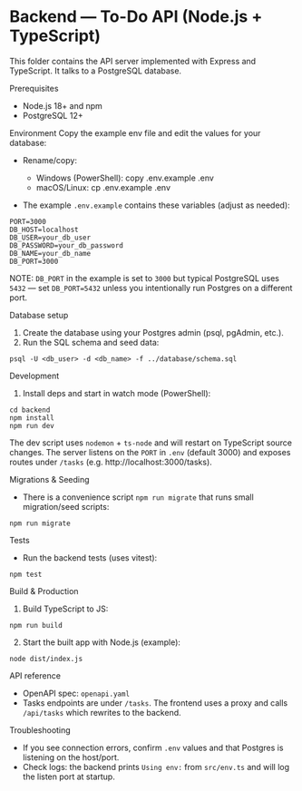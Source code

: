 # Backend — To-Do API (Node.js + TypeScript)

This folder contains the API server implemented with Express and TypeScript. It talks to a PostgreSQL database.

Prerequisites
- Node.js 18+ and npm
- PostgreSQL 12+

Environment
Copy the example env file and edit the values for your database:

- Rename/copy:
  - Windows (PowerShell): copy .env.example .env
  - macOS/Linux: cp .env.example .env

- The example `.env.example` contains these variables (adjust as needed):

```
PORT=3000
DB_HOST=localhost
DB_USER=your_db_user
DB_PASSWORD=your_db_password
DB_NAME=your_db_name
DB_PORT=3000
```

NOTE: `DB_PORT` in the example is set to `3000` but typical PostgreSQL uses `5432` — set `DB_PORT=5432` unless you intentionally run Postgres on a different port.

Database setup
1. Create the database using your Postgres admin (psql, pgAdmin, etc.).
2. Run the SQL schema and seed data:

```
psql -U <db_user> -d <db_name> -f ../database/schema.sql
```

Development
1. Install deps and start in watch mode (PowerShell):

```
cd backend
npm install
npm run dev
```

The dev script uses `nodemon` + `ts-node` and will restart on TypeScript source changes. The server listens on the `PORT` in `.env` (default 3000) and exposes routes under `/tasks` (e.g. http://localhost:3000/tasks).

Migrations & Seeding
- There is a convenience script `npm run migrate` that runs small migration/seed scripts:

```
npm run migrate
```

Tests
- Run the backend tests (uses vitest):

```
npm test
```

Build & Production
1. Build TypeScript to JS:

```
npm run build
```

2. Start the built app with Node.js (example):

```
node dist/index.js
```

API reference
- OpenAPI spec: `openapi.yaml`
- Tasks endpoints are under `/tasks`. The frontend uses a proxy and calls `/api/tasks` which rewrites to the backend.

Troubleshooting
- If you see connection errors, confirm `.env` values and that Postgres is listening on the host/port.
- Check logs: the backend prints `Using env:` from `src/env.ts` and will log the listen port at startup.
